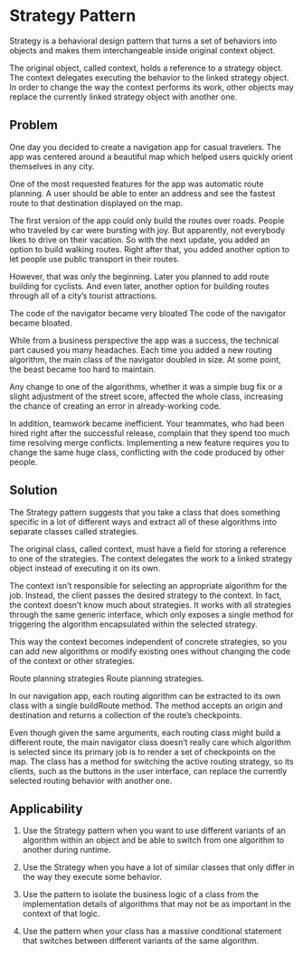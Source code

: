 # Strategy Pattern

Strategy is a behavioral design pattern that turns a set of behaviors into objects and makes them interchangeable inside
original context object.

The original object, called context, holds a reference to a strategy object. The context delegates executing the
behavior to the linked strategy object. In order to change the way the context performs its work, other objects may
replace the currently linked strategy object with another one.

## Problem

One day you decided to create a navigation app for casual travelers. The app was centered around a beautiful map which
helped users quickly orient themselves in any city.

One of the most requested features for the app was automatic route planning. A user should be able to enter an address
and see the fastest route to that destination displayed on the map.

The first version of the app could only build the routes over roads. People who traveled by car were bursting with joy.
But apparently, not everybody likes to drive on their vacation. So with the next update, you added an option to build
walking routes. Right after that, you added another option to let people use public transport in their routes.

However, that was only the beginning. Later you planned to add route building for cyclists. And even later, another
option for building routes through all of a city’s tourist attractions.

The code of the navigator became very bloated The code of the navigator became bloated.

While from a business perspective the app was a success, the technical part caused you many headaches. Each time you
added a new routing algorithm, the main class of the navigator doubled in size. At some point, the beast became too hard
to maintain.

Any change to one of the algorithms, whether it was a simple bug fix or a slight adjustment of the street score,
affected the whole class, increasing the chance of creating an error in already-working code.

In addition, teamwork became inefficient. Your teammates, who had been hired right after the successful release,
complain that they spend too much time resolving merge conflicts. Implementing a new feature requires you to change the
same huge class, conflicting with the code produced by other people.

## Solution

The Strategy pattern suggests that you take a class that does something specific in a lot of different ways and extract
all of these algorithms into separate classes called strategies.

The original class, called context, must have a field for storing a reference to one of the strategies. The context
delegates the work to a linked strategy object instead of executing it on its own.

The context isn’t responsible for selecting an appropriate algorithm for the job. Instead, the client passes the desired
strategy to the context. In fact, the context doesn’t know much about strategies. It works with all strategies through
the same generic interface, which only exposes a single method for triggering the algorithm encapsulated within the
selected strategy.

This way the context becomes independent of concrete strategies, so you can add new algorithms or modify existing ones
without changing the code of the context or other strategies.

Route planning strategies Route planning strategies.

In our navigation app, each routing algorithm can be extracted to its own class with a single buildRoute method. The
method accepts an origin and destination and returns a collection of the route’s checkpoints.

Even though given the same arguments, each routing class might build a different route, the main navigator class doesn’t
really care which algorithm is selected since its primary job is to render a set of checkpoints on the map. The class
has a method for switching the active routing strategy, so its clients, such as the buttons in the user interface, can
replace the currently selected routing behavior with another one.

## Applicability

1. Use the Strategy pattern when you want to use different variants of an algorithm within an object and be able to
   switch from one algorithm to another during runtime.

2. Use the Strategy when you have a lot of similar classes that only differ in the way they execute some behavior.

3. Use the pattern to isolate the business logic of a class from the implementation details of algorithms that may not
   be as important in the context of that logic.

4. Use the pattern when your class has a massive conditional statement that switches between different variants of the
   same algorithm.

